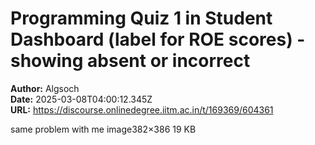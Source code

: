 # Programming Quiz 1 in Student Dashboard (label for ROE scores) - showing absent or incorrect

**Author:** Algsoch  
**Date:** 2025-03-08T04:00:12.345Z  
**URL:** https://discourse.onlinedegree.iitm.ac.in/t/169369/604361

same problem with  me
image382×386 19 KB
